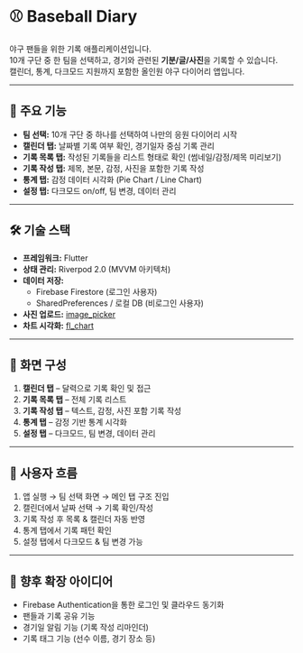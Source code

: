 # ⚾ Baseball Diary

야구 팬들을 위한 기록 애플리케이션입니다.  
10개 구단 중 한 팀을 선택하고, 경기와 관련된 **기분/글/사진**을 기록할 수 있습니다.  
캘린더, 통계, 다크모드 지원까지 포함한 올인원 야구 다이어리 앱입니다.

---

## 📱 주요 기능

- **팀 선택:** 10개 구단 중 하나를 선택하여 나만의 응원 다이어리 시작
- **캘린더 탭:** 날짜별 기록 여부 확인, 경기일자 중심 기록 관리
- **기록 목록 탭:** 작성된 기록들을 리스트 형태로 확인 (썸네일/감정/제목 미리보기)
- **기록 작성 탭:** 제목, 본문, 감정, 사진을 포함한 기록 작성
- **통계 탭:** 감정 데이터 시각화 (Pie Chart / Line Chart)
- **설정 탭:** 다크모드 on/off, 팀 변경, 데이터 관리

---

## 🛠 기술 스택

- **프레임워크:** Flutter  
- **상태 관리:** Riverpod 2.0 (MVVM 아키텍처)  
- **데이터 저장:**  
  - Firebase Firestore (로그인 사용자)  
  - SharedPreferences / 로컬 DB (비로그인 사용자)  
- **사진 업로드:** [image_picker](https://pub.dev/packages/image_picker)  
- **차트 시각화:** [fl_chart](https://pub.dev/packages/fl_chart)  

---

## 📂 화면 구성

1. **캘린더 탭** – 달력으로 기록 확인 및 접근  
2. **기록 목록 탭** – 전체 기록 리스트  
3. **기록 작성 탭** – 텍스트, 감정, 사진 포함 기록 작성  
4. **통계 탭** – 감정 기반 통계 시각화  
5. **설정 탭** – 다크모드, 팀 변경, 데이터 관리  

---

## 🔄 사용자 흐름

1. 앱 실행 → 팀 선택 화면 → 메인 탭 구조 진입  
2. 캘린더에서 날짜 선택 → 기록 확인/작성  
3. 기록 작성 후 목록 & 캘린더 자동 반영  
4. 통계 탭에서 기록 패턴 확인  
5. 설정 탭에서 다크모드 & 팀 변경 가능  

---

## 🚀 향후 확장 아이디어

- Firebase Authentication을 통한 로그인 및 클라우드 동기화  
- 팬들과 기록 공유 기능  
- 경기일 알림 기능 (기록 작성 리마인더)  
- 기록 태그 기능 (선수 이름, 경기 장소 등) 